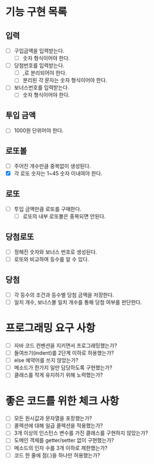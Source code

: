 # 기능 구현 목록

## 입력
- [ ] 구입금액을 입력받는다.
  - [ ] 숫자 형식이어야 한다.
- [ ] 당첨번호를 입력받는다.
  - [ ] ,로 분리되어야 한다.
  - [ ] 분리된 각 문자는 숫자 형식이어야 한다.
- [ ] 보너스번호를 입력받는다.
  - [ ] 숫자 형식이어야 한다.

## 투입 금액
- [ ] 1000원 단위어야 한다.

## 로또볼
- [ ] 주어진 개수만큼 중복없이 생성된다.
- [x] 각 로또 숫자는 1~45 숫자 이내여야 한다.

## 로또
- [ ] 투입 금액만큼 로또를 구매한다.
  - [ ] 로또의 내부 로또볼은 중복되면 안된다.

## 당첨로또
- [ ] 정해진 숫자와 보너스 번호로 생성된다.
- [ ] 로또와 비교하여 등수를 알 수 있다.

## 당첨
- [ ] 각 등수의 조건과 등수별 당첨 금액을 저장한다.
- [ ] 일치 개수, 보너스볼 일치 개수를 통해 당첨 여부를 판단한다.

# 프로그래밍 요구 사항

- [ ] 자바 코드 컨벤션을 지키면서 프로그래밍했는가?
- [ ] 들여쓰기(indent)를 2단계 이하로 허용했는가?
- [ ] else 예약어를 쓰지 않았는가?
- [ ] 메소드가 한가지 일만 담당하도록 구현했는가?
- [ ] 클래스를 작게 유지하기 위해 노력했는가?

# 좋은 코드를 위한 체크 사항

- [ ] 모든 원시값과 문자열을 포장했는가?
- [ ] 콜렉션에 대해 일급 콜렉션을 적용했는가?
- [ ] 3개 이상의 인스턴스 변수를 가진 클래스를 구현하지 않았는가?
- [ ] 도메인 객체를 getter/setter 없이 구현했는가?
- [ ] 메소드의 인자 수를 3개 이하로 제한했는가?
- [ ] 코드 한 줄에 점(.)을 하나만 허용했는가?
